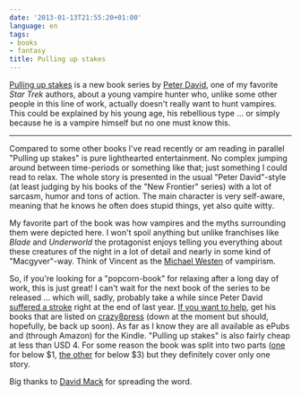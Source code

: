 ```yaml
---
date: '2013-01-13T21:55:20+01:00'
language: en
tags:
- books
- fantasy
title: Pulling up stakes
---
```



[Pulling up stakes][pus] is a new book series by [Peter David][pad], one of my favorite *Star Trek* authors, about a young vampire hunter who, unlike some other people in this line of work, actually doesn't really want to hunt vampires. This could be explained by his young age, his rebellious type ... or simply because he is a vampire himself but no one must know this.

--------

Compared to some other books I've read recently or am reading in parallel "Pulling up stakes" is pure lighthearted entertainment. No complex jumping around between time-periods or something like that; just something I could read to relax. The whole story is presented in the usual "Peter David"-style (at least judging by his books of the "New Frontier" series) with a lot of sarcasm, humor and tons of action. The main character is very self-aware, meaning that he knows he often does stupid things, yet also quite witty.

My favorite part of the book was how vampires and the myths surrounding them were depicted here. I won't spoil anything but unlike franchises like *Blade* and *Underworld* the protagonist enjoys telling you everything about these creatures of the night in a lot of detail and nearly in some kind of "Macgyver"-way. Think of Vincent as the [Michael Westen][mw] of vampirism.

So, if you're looking for a "popcorn-book" for relaxing after a long day of work, this is just great! I can't wait for the next book of the series to be released ... which will, sadly, probably take a while since Peter David [suffered a stroke][str] right at the end of last year. [If you want to help][hlp], get his books that are listed on [crazy8press][c8p] (down at the moment but should, hopefully, be back up soon). As far as I know they are all available as ePubs and (through Amazon) for the Kindle. "Pulling up stakes" is also fairly cheap at less than USD 4. For some reason the book was split into two parts ([one][pus] for below $1, [the other][pus2] for below $3) but they definitely cover only one story.

Big thanks to [David Mack][src] for spreading the word.

[pad]: http://www.peterdavid.net/
[c8p]: http://www.crazy8press.com/
[pus]: http://www.amazon.com/Pulling-Up-Stakes-ebook/dp/B009ERWZCG
[pus2]: http://www.amazon.com/Pulling-Up-Stakes-2-ebook/dp/B00AVBHMUY/ref=pd_sxp_f_pt
[str]: http://www.peterdavid.net/2012/12/30/i-have-had-a-stroke/
[src]: http://www.davidmack.pro/blog/?p=4414
[mw]: http://en.wikipedia.org/wiki/Michael_Westen
[hlp]: http://www.peterdavid.net/2013/01/04/here-is-how-you-can-help-peter/
